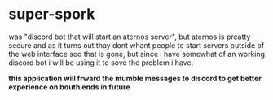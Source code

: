 # super-spork
was "discord bot that will start an aternos server", but aternos is preatty secure and as it turns out thay dont whant people to start servers outside of the web interface soo that is gone, but since i have somewhat of an working discord bot i will be using it to sove the problem i have.

**this application will frward the mumble messages to discord to get better experience on bouth ends in future**

